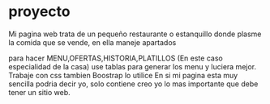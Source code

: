 # proyecto
Mi pagina web trata de un pequeño restaurante o estanquillo
donde plasme la comida que se vende, en ella maneje apartados 

para hacer MENU,OFERTAS,HISTORIA,PLATILLOS (En este caso especialidad de la casa)
use tablas para generar los menu y luciera mejor. Trabaje con css tambien Boostrap lo utilice 
En si mi pagina esta muy sencilla podria decir yo, solo contiene creo yo lo mas importante que debe tener un sitio web.
